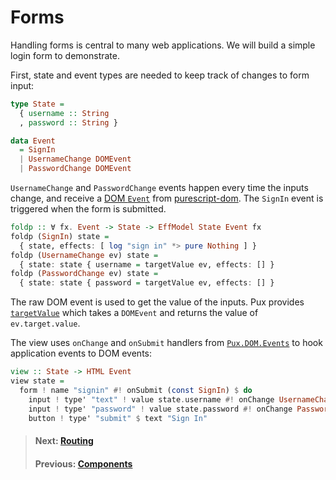 # Forms

Handling forms is central to many web applications. We will build a simple
login form to demonstrate.

First, state and event types are needed to keep track of changes to form input:

```purescript
type State =
  { username :: String
  , password :: String }

data Event
  = SignIn
  | UsernameChange DOMEvent
  | PasswordChange DOMEvent
```

`UsernameChange` and `PasswordChange` events happen every time the inputs
change, and receive a
[DOM `Event`](https://pursuit.purescript.org/packages/purescript-dom/3.3.0/docs/DOM.Event.Types#t:Event)
from
[purescript-dom](https://pursuit.purescript.org/packages/purescript-dom/3.3.0).
The `SignIn` event is triggered when the form is submitted.

```purescript
foldp :: ∀ fx. Event -> State -> EffModel State Event fx
foldp (SignIn) state =
  { state, effects: [ log "sign in" *> pure Nothing ] }
foldp (UsernameChange ev) state =
  { state: state { username = targetValue ev, effects: [] }
foldp (PasswordChange ev) state =
  { state: state { password = targetValue ev, effects: [] }
```

The raw DOM event is used to get the value of the inputs. Pux provides
[`targetValue`](https://pursuit.purescript.org/packages/purescript-pux/8.7.0/docs/Pux.DOM.Events#v:targetValue)
which takes a `DOMEvent` and returns the value of `ev.target.value`.

The view uses `onChange` and `onSubmit` handlers from
[`Pux.DOM.Events`](https://pursuit.purescript.org/packages/purescript-pux/8.7.0/docs/Pux.DOM.Events)
to hook application events to DOM events:

```purescript
view :: State -> HTML Event
view state =
  form ! name "signin" #! onSubmit (const SignIn) $ do
    input ! type' "text" ! value state.username #! onChange UsernameChange
    input ! type' "password" ! value state.password #! onChange PasswordChange
    button ! type' "submit" $ text "Sign In"
```

> #### Next: [Routing](/docs/routing)
> #### Previous: [Components](/docs/components)
